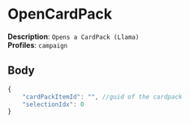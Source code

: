 # OpenCardPack

**Description**: `Opens a CardPack (Llama)` \
**Profiles**: `campaign`

## Body
```js
{
    "cardPackItemId": "", //guid of the cardpack
    "selectionIdx": 0
}
```
